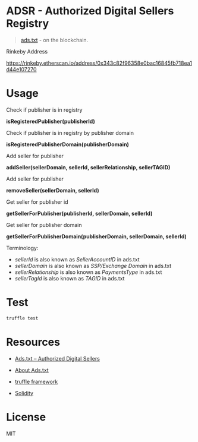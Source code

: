 # ADSR - Authorized Digital Sellers Registry

> [ads.txt](https://iabtechlab.com/ads-txt/) - on the blockchain.

Rinkeby Address

https://rinkeby.etherscan.io/address/0x343c82f96358e0bac16845fb718ea1d44e107270

# Usage

Check if publisher is in registry

**isRegisteredPublisher(publisherId)**

Check if publisher is in registry by publisher domain

**isRegisteredPublisherDomain(publisherDomain)**

Add seller for publisher

**addSeller(sellerDomain, sellerId, sellerRelationship, sellerTAGID)**

Add seller for publisher

**removeSeller(sellerDomain, sellerId)**

Get seller for publisher id

**getSellerForPublisher(publisherId, sellerDomain, sellerId)**

Get seller for publisher domain

**getSellerForPublisherDomain(publisherDomain, sellerDomain, sellerId)**

Terminology:

 - *sellerId* is also known as *SellerAccountID* in ads.txt
 - *sellerDomain* is also known as *SSP/Exchange Domain* in ads.txt
 - *sellerRelationship* is also known as *PaymentsType* in ads.txt
 - *sellerTagId* is also known as *TAGID* in ads.txt

# Test

```bash
truffle test
```

# Resources

- [Ads.txt – Authorized Digital Sellers](https://iabtechlab.com/ads-txt/)

- [About Ads.txt](https://iabtechlab.com/ads-txt-about/)

- [truffle framework](https://github.com/trufflesuite/truffle)

- [Solidity](https://solidity.readthedocs.io)

# License

MIT
